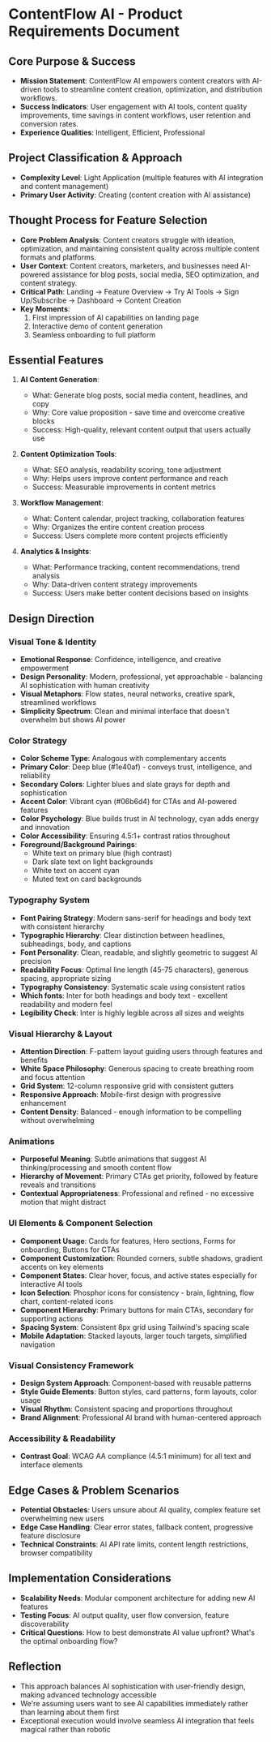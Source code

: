 # ContentFlow AI - Product Requirements Document

## Core Purpose & Success
- **Mission Statement**: ContentFlow AI empowers content creators with AI-driven tools to streamline content creation, optimization, and distribution workflows.
- **Success Indicators**: User engagement with AI tools, content quality improvements, time savings in content workflows, user retention and conversion rates.
- **Experience Qualities**: Intelligent, Efficient, Professional

## Project Classification & Approach
- **Complexity Level**: Light Application (multiple features with AI integration and content management)
- **Primary User Activity**: Creating (content creation with AI assistance)

## Thought Process for Feature Selection
- **Core Problem Analysis**: Content creators struggle with ideation, optimization, and maintaining consistent quality across multiple content formats and platforms.
- **User Context**: Content creators, marketers, and businesses need AI-powered assistance for blog posts, social media, SEO optimization, and content strategy.
- **Critical Path**: Landing → Feature Overview → Try AI Tools → Sign Up/Subscribe → Dashboard → Content Creation
- **Key Moments**: 
  1. First impression of AI capabilities on landing page
  2. Interactive demo of content generation
  3. Seamless onboarding to full platform

## Essential Features
1. **AI Content Generation**: 
   - What: Generate blog posts, social media content, headlines, and copy
   - Why: Core value proposition - save time and overcome creative blocks
   - Success: High-quality, relevant content output that users actually use

2. **Content Optimization Tools**:
   - What: SEO analysis, readability scoring, tone adjustment
   - Why: Helps users improve content performance and reach
   - Success: Measurable improvements in content metrics

3. **Workflow Management**:
   - What: Content calendar, project tracking, collaboration features
   - Why: Organizes the entire content creation process
   - Success: Users complete more content projects efficiently

4. **Analytics & Insights**:
   - What: Performance tracking, content recommendations, trend analysis
   - Why: Data-driven content strategy improvements
   - Success: Users make better content decisions based on insights

## Design Direction

### Visual Tone & Identity
- **Emotional Response**: Confidence, intelligence, and creative empowerment
- **Design Personality**: Modern, professional, yet approachable - balancing AI sophistication with human creativity
- **Visual Metaphors**: Flow states, neural networks, creative spark, streamlined workflows
- **Simplicity Spectrum**: Clean and minimal interface that doesn't overwhelm but shows AI power

### Color Strategy
- **Color Scheme Type**: Analogous with complementary accents
- **Primary Color**: Deep blue (#1e40af) - conveys trust, intelligence, and reliability
- **Secondary Colors**: Lighter blues and slate grays for depth and sophistication
- **Accent Color**: Vibrant cyan (#06b6d4) for CTAs and AI-powered features
- **Color Psychology**: Blue builds trust in AI technology, cyan adds energy and innovation
- **Color Accessibility**: Ensuring 4.5:1+ contrast ratios throughout
- **Foreground/Background Pairings**: 
  - White text on primary blue (high contrast)
  - Dark slate text on light backgrounds
  - White text on accent cyan
  - Muted text on card backgrounds

### Typography System
- **Font Pairing Strategy**: Modern sans-serif for headings and body text with consistent hierarchy
- **Typographic Hierarchy**: Clear distinction between headlines, subheadings, body, and captions
- **Font Personality**: Clean, readable, and slightly geometric to suggest AI precision
- **Readability Focus**: Optimal line length (45-75 characters), generous spacing, appropriate sizing
- **Typography Consistency**: Systematic scale using consistent ratios
- **Which fonts**: Inter for both headings and body text - excellent readability and modern feel
- **Legibility Check**: Inter is highly legible across all sizes and weights

### Visual Hierarchy & Layout
- **Attention Direction**: F-pattern layout guiding users through features and benefits
- **White Space Philosophy**: Generous spacing to create breathing room and focus attention
- **Grid System**: 12-column responsive grid with consistent gutters
- **Responsive Approach**: Mobile-first design with progressive enhancement
- **Content Density**: Balanced - enough information to be compelling without overwhelming

### Animations
- **Purposeful Meaning**: Subtle animations that suggest AI thinking/processing and smooth content flow
- **Hierarchy of Movement**: Primary CTAs get priority, followed by feature reveals and transitions
- **Contextual Appropriateness**: Professional and refined - no excessive motion that might distract

### UI Elements & Component Selection
- **Component Usage**: Cards for features, Hero sections, Forms for onboarding, Buttons for CTAs
- **Component Customization**: Rounded corners, subtle shadows, gradient accents on key elements
- **Component States**: Clear hover, focus, and active states especially for interactive AI tools
- **Icon Selection**: Phosphor icons for consistency - brain, lightning, flow chart, content-related icons
- **Component Hierarchy**: Primary buttons for main CTAs, secondary for supporting actions
- **Spacing System**: Consistent 8px grid using Tailwind's spacing scale
- **Mobile Adaptation**: Stacked layouts, larger touch targets, simplified navigation

### Visual Consistency Framework
- **Design System Approach**: Component-based with reusable patterns
- **Style Guide Elements**: Button styles, card patterns, form layouts, color usage
- **Visual Rhythm**: Consistent spacing and proportions throughout
- **Brand Alignment**: Professional AI brand with human-centered approach

### Accessibility & Readability
- **Contrast Goal**: WCAG AA compliance (4.5:1 minimum) for all text and interface elements

## Edge Cases & Problem Scenarios
- **Potential Obstacles**: Users unsure about AI quality, complex feature set overwhelming new users
- **Edge Case Handling**: Clear error states, fallback content, progressive feature disclosure
- **Technical Constraints**: AI API rate limits, content length restrictions, browser compatibility

## Implementation Considerations
- **Scalability Needs**: Modular component architecture for adding new AI features
- **Testing Focus**: AI output quality, user flow conversion, feature discoverability
- **Critical Questions**: How to best demonstrate AI value upfront? What's the optimal onboarding flow?

## Reflection
- This approach balances AI sophistication with user-friendly design, making advanced technology accessible
- We're assuming users want to see AI capabilities immediately rather than learning about them first
- Exceptional execution would involve seamless AI integration that feels magical rather than robotic
